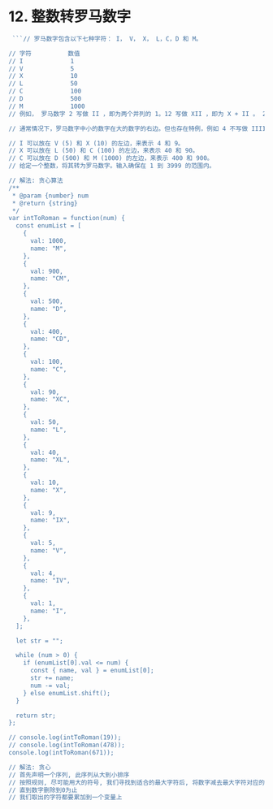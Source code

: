 # 12. 整数转罗马数字

```js
 ```// 罗马数字包含以下七种字符： I， V， X， L，C，D 和 M。

// 字符          数值
// I             1
// V             5
// X             10
// L             50
// C             100
// D             500
// M             1000
// 例如， 罗马数字 2 写做 II ，即为两个并列的 1。12 写做 XII ，即为 X + II 。 27 写做  XXVII, 即为 XX + V + II 。

// 通常情况下，罗马数字中小的数字在大的数字的右边。但也存在特例，例如 4 不写做 IIII，而是 IV。数字 1 在数字 5 的左边，所表示的数等于大数 5 减小数 1 得到的数值 4 。同样地，数字 9 表示为 IX。这个特殊的规则只适用于以下六种情况：

// I 可以放在 V (5) 和 X (10) 的左边，来表示 4 和 9。
// X 可以放在 L (50) 和 C (100) 的左边，来表示 40 和 90。
// C 可以放在 D (500) 和 M (1000) 的左边，来表示 400 和 900。
// 给定一个整数，将其转为罗马数字。输入确保在 1 到 3999 的范围内。

// 解法: 贪心算法
/**
 * @param {number} num
 * @return {string}
 */
var intToRoman = function(num) {
  const enumList = [
    {
      val: 1000,
      name: "M",
    },
    {
      val: 900,
      name: "CM",
    },
    {
      val: 500,
      name: "D",
    },
    {
      val: 400,
      name: "CD",
    },
    {
      val: 100,
      name: "C",
    },
    {
      val: 90,
      name: "XC",
    },
    {
      val: 50,
      name: "L",
    },
    {
      val: 40,
      name: "XL",
    },
    {
      val: 10,
      name: "X",
    },
    {
      val: 9,
      name: "IX",
    },
    {
      val: 5,
      name: "V",
    },
    {
      val: 4,
      name: "IV",
    },
    {
      val: 1,
      name: "I",
    },
  ];

  let str = "";

  while (num > 0) {
    if (enumList[0].val <= num) {
      const { name, val } = enumList[0];
      str += name;
      num -= val;
    } else enumList.shift();
  }

  return str;
};

// console.log(intToRoman(19));
// console.log(intToRoman(478));
console.log(intToRoman(671));

// 解法: 贪心
// 首先声明一个序列, 此序列从大到小排序
// 按照规则, 尽可能用大的符号, 我们寻找到适合的最大字符后, 将数字减去最大字符对应的数字, 继续循环查找, 如果序列最大字符大于数字, 就将序列的第一位删除, 继续循环
// 直到数字删除到0为止
// 我们取出的字符都要累加到一个变量上
